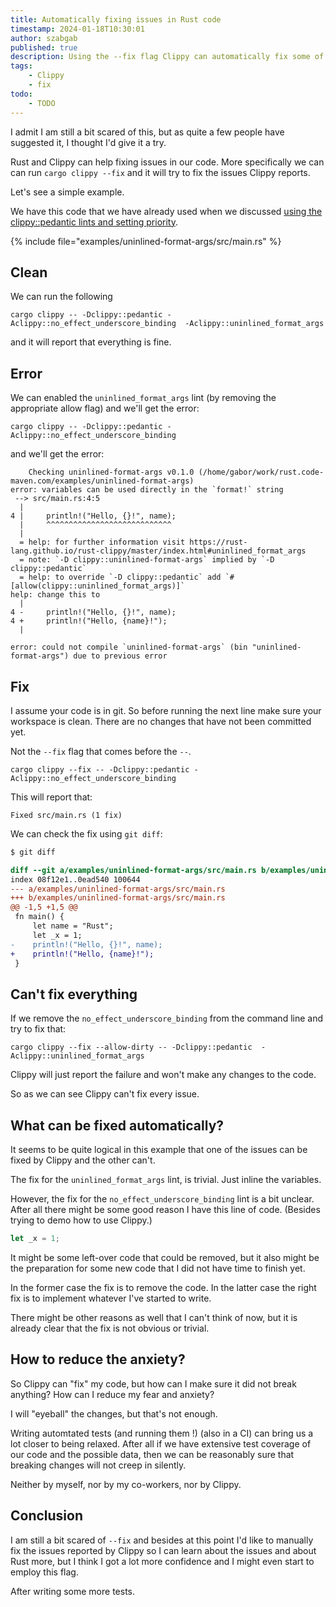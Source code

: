 ```yaml
---
title: Automatically fixing issues in Rust code
timestamp: 2024-01-18T10:30:01
author: szabgab
published: true
description: Using the --fix flag Clippy can automatically fix some of the issues it finds in our code.
tags:
    - Clippy
    - fix
todo:
    - TODO
---
```


I admit I am still a bit scared of this, but as quite a few people have suggested it, I thought I'd give it a try.

Rust and Clippy can help fixing issues in our code. More specifically we can can run `cargo clippy --fix` and it will try to fix the issues Clippy reports.

Let's see a simple example.

We have this code that we have already used when we discussed [using the clippy::pedantic lints and setting priority](/simple-case-of-pedantic-lints).

{% include file="examples/uninlined-format-args/src/main.rs" %}


## Clean
We can run the following

```
cargo clippy -- -Dclippy::pedantic -Aclippy::no_effect_underscore_binding  -Aclippy::uninlined_format_args
```

and it will report that everything is fine.


## Error

We can enabled the `uninlined_format_args` lint (by removing the appropriate allow flag) and we'll get the error:

```
cargo clippy -- -Dclippy::pedantic -Aclippy::no_effect_underscore_binding
```

and we'll get the error:

```
    Checking uninlined-format-args v0.1.0 (/home/gabor/work/rust.code-maven.com/examples/uninlined-format-args)
error: variables can be used directly in the `format!` string
 --> src/main.rs:4:5
  |
4 |     println!("Hello, {}!", name);
  |     ^^^^^^^^^^^^^^^^^^^^^^^^^^^^
  |
  = help: for further information visit https://rust-lang.github.io/rust-clippy/master/index.html#uninlined_format_args
  = note: `-D clippy::uninlined-format-args` implied by `-D clippy::pedantic`
  = help: to override `-D clippy::pedantic` add `#[allow(clippy::uninlined_format_args)]`
help: change this to
  |
4 -     println!("Hello, {}!", name);
4 +     println!("Hello, {name}!");
  |

error: could not compile `uninlined-format-args` (bin "uninlined-format-args") due to previous error
```

## Fix

I assume your code is in git. So before running the next line make sure your workspace is clean. There are no changes that have not been committed yet.

Not the `--fix` flag that comes before the `--`.

```
cargo clippy --fix -- -Dclippy::pedantic -Aclippy::no_effect_underscore_binding
```

This will report that:

```
Fixed src/main.rs (1 fix)
```

We can check the fix using `git diff`:


```diff
$ git diff

diff --git a/examples/uninlined-format-args/src/main.rs b/examples/uninlined-format-args/src/main.rs
index 08f12e1..0ead540 100644
--- a/examples/uninlined-format-args/src/main.rs
+++ b/examples/uninlined-format-args/src/main.rs
@@ -1,5 +1,5 @@
 fn main() {
     let name = "Rust";
     let _x = 1;
-    println!("Hello, {}!", name);
+    println!("Hello, {name}!");
 }
```

## Can't fix everything

If we remove the `no_effect_underscore_binding` from the command line and try to fix that:


```
cargo clippy --fix --allow-dirty -- -Dclippy::pedantic  -Aclippy::uninlined_format_args
```

Clippy will just report the failure and won't make any changes to the code.

So as we can see Clippy can't fix every issue.


## What can be fixed automatically?

It seems to be quite logical in this example that one of the issues can be fixed by Clippy and the other can't.

The fix for the `uninlined_format_args` lint, is trivial. Just inline the variables.

However, the fix for the `no_effect_underscore_binding` lint is a bit unclear.
After all there might be some good reason I have this line of code. (Besides trying to demo how to use Clippy.)

```rust
let _x = 1;
```

It might be some left-over code that could be removed, but it also might be the preparation for some new code that I did not have time to finish yet.

In the former case the fix is to remove the code.
In the latter case the right fix is to implement whatever I've started to write.

There might be other reasons as well that I can't think of now, but it is already clear that the fix is not obvious or trivial.

## How to reduce the anxiety?

So Clippy can "fix" my code, but how can I make sure it did not break anything? How can I reduce my fear and anxiety?

I will "eyeball" the changes, but that's not enough.

Writing automtated tests (and running them !) (also in a CI) can bring us a lot closer to being relaxed. After all if we have extensive test coverage of
our code and the possible data, then we can be reasonably sure that breaking changes will not creep in silently.

Neither by myself, nor by my co-workers, nor by Clippy.

## Conclusion

I am still a bit scared of `--fix` and besides at this point I'd like to manually fix the issues reported by Clippy so I can learn about the issues
and about Rust more, but I think I got a lot more confidence and I might even start to employ this flag.

After writing some more tests.


